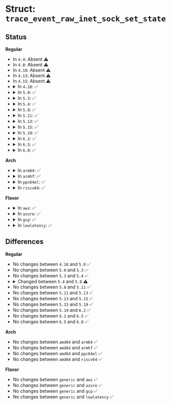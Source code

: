 # Struct: <code>trace_event_raw_inet_sock_set_state</code>

## Status
<b>Regular</b>
<ul>
<li>
In <code>4.4</code>: Absent ⚠️
</li>
<li>
In <code>4.8</code>: Absent ⚠️
</li>
<li>
In <code>4.10</code>: Absent ⚠️
</li>
<li>
In <code>4.13</code>: Absent ⚠️
</li>
<li>
In <code>4.15</code>: Absent ⚠️
</li>
<li>
<details>
<summary>In <code>4.18</code>: ✅</summary>

```c
struct trace_event_raw_inet_sock_set_state {
    struct trace_entry ent;
    const void *skaddr;
    int oldstate;
    int newstate;
    __u16 sport;
    __u16 dport;
    __u16 family;
    __u8 protocol;
    __u8 saddr[4];
    __u8 daddr[4];
    __u8 saddr_v6[16];
    __u8 daddr_v6[16];
    char __data[0];
};
```
</details>
</li>
<li>
<details>
<summary>In <code>5.0</code>: ✅</summary>

```c
struct trace_event_raw_inet_sock_set_state {
    struct trace_entry ent;
    const void *skaddr;
    int oldstate;
    int newstate;
    __u16 sport;
    __u16 dport;
    __u16 family;
    __u8 protocol;
    __u8 saddr[4];
    __u8 daddr[4];
    __u8 saddr_v6[16];
    __u8 daddr_v6[16];
    char __data[0];
};
```
</details>
</li>
<li>
<details>
<summary>In <code>5.3</code>: ✅</summary>

```c
struct trace_event_raw_inet_sock_set_state {
    struct trace_entry ent;
    const void *skaddr;
    int oldstate;
    int newstate;
    __u16 sport;
    __u16 dport;
    __u16 family;
    __u8 protocol;
    __u8 saddr[4];
    __u8 daddr[4];
    __u8 saddr_v6[16];
    __u8 daddr_v6[16];
    char __data[0];
};
```
</details>
</li>
<li>
<details>
<summary>In <code>5.4</code>: ✅</summary>

```c
struct trace_event_raw_inet_sock_set_state {
    struct trace_entry ent;
    const void *skaddr;
    int oldstate;
    int newstate;
    __u16 sport;
    __u16 dport;
    __u16 family;
    __u8 protocol;
    __u8 saddr[4];
    __u8 daddr[4];
    __u8 saddr_v6[16];
    __u8 daddr_v6[16];
    char __data[0];
};
```
</details>
</li>
<li>
<details>
<summary>In <code>5.8</code>: ✅</summary>

```c
struct trace_event_raw_inet_sock_set_state {
    struct trace_entry ent;
    const void *skaddr;
    int oldstate;
    int newstate;
    __u16 sport;
    __u16 dport;
    __u16 family;
    __u16 protocol;
    __u8 saddr[4];
    __u8 daddr[4];
    __u8 saddr_v6[16];
    __u8 daddr_v6[16];
    char __data[0];
};
```
</details>
</li>
<li>
<details>
<summary>In <code>5.11</code>: ✅</summary>

```c
struct trace_event_raw_inet_sock_set_state {
    struct trace_entry ent;
    const void *skaddr;
    int oldstate;
    int newstate;
    __u16 sport;
    __u16 dport;
    __u16 family;
    __u16 protocol;
    __u8 saddr[4];
    __u8 daddr[4];
    __u8 saddr_v6[16];
    __u8 daddr_v6[16];
    char __data[0];
};
```
</details>
</li>
<li>
<details>
<summary>In <code>5.13</code>: ✅</summary>

```c
struct trace_event_raw_inet_sock_set_state {
    struct trace_entry ent;
    const void *skaddr;
    int oldstate;
    int newstate;
    __u16 sport;
    __u16 dport;
    __u16 family;
    __u16 protocol;
    __u8 saddr[4];
    __u8 daddr[4];
    __u8 saddr_v6[16];
    __u8 daddr_v6[16];
    char __data[0];
};
```
</details>
</li>
<li>
<details>
<summary>In <code>5.15</code>: ✅</summary>

```c
struct trace_event_raw_inet_sock_set_state {
    struct trace_entry ent;
    const void *skaddr;
    int oldstate;
    int newstate;
    __u16 sport;
    __u16 dport;
    __u16 family;
    __u16 protocol;
    __u8 saddr[4];
    __u8 daddr[4];
    __u8 saddr_v6[16];
    __u8 daddr_v6[16];
    char __data[0];
};
```
</details>
</li>
<li>
<details>
<summary>In <code>5.19</code>: ✅</summary>

```c
struct trace_event_raw_inet_sock_set_state {
    struct trace_entry ent;
    const void *skaddr;
    int oldstate;
    int newstate;
    __u16 sport;
    __u16 dport;
    __u16 family;
    __u16 protocol;
    __u8 saddr[4];
    __u8 daddr[4];
    __u8 saddr_v6[16];
    __u8 daddr_v6[16];
    char __data[0];
};
```
</details>
</li>
<li>
<details>
<summary>In <code>6.2</code>: ✅</summary>

```c
struct trace_event_raw_inet_sock_set_state {
    struct trace_entry ent;
    const void *skaddr;
    int oldstate;
    int newstate;
    __u16 sport;
    __u16 dport;
    __u16 family;
    __u16 protocol;
    __u8 saddr[4];
    __u8 daddr[4];
    __u8 saddr_v6[16];
    __u8 daddr_v6[16];
    char __data[0];
};
```
</details>
</li>
<li>
<details>
<summary>In <code>6.5</code>: ✅</summary>

```c
struct trace_event_raw_inet_sock_set_state {
    struct trace_entry ent;
    const void *skaddr;
    int oldstate;
    int newstate;
    __u16 sport;
    __u16 dport;
    __u16 family;
    __u16 protocol;
    __u8 saddr[4];
    __u8 daddr[4];
    __u8 saddr_v6[16];
    __u8 daddr_v6[16];
    char __data[0];
};
```
</details>
</li>
<li>
<details>
<summary>In <code>6.8</code>: ✅</summary>

```c
struct trace_event_raw_inet_sock_set_state {
    struct trace_entry ent;
    const void *skaddr;
    int oldstate;
    int newstate;
    __u16 sport;
    __u16 dport;
    __u16 family;
    __u16 protocol;
    __u8 saddr[4];
    __u8 daddr[4];
    __u8 saddr_v6[16];
    __u8 daddr_v6[16];
    char __data[0];
};
```
</details>
</li>
</ul>
<b>Arch</b>
<ul>
<li>
<details>
<summary>In <code>arm64</code>: ✅</summary>

```c
struct trace_event_raw_inet_sock_set_state {
    struct trace_entry ent;
    const void *skaddr;
    int oldstate;
    int newstate;
    __u16 sport;
    __u16 dport;
    __u16 family;
    __u8 protocol;
    __u8 saddr[4];
    __u8 daddr[4];
    __u8 saddr_v6[16];
    __u8 daddr_v6[16];
    char __data[0];
};
```
</details>
</li>
<li>
<details>
<summary>In <code>armhf</code>: ✅</summary>

```c
struct trace_event_raw_inet_sock_set_state {
    struct trace_entry ent;
    const void *skaddr;
    int oldstate;
    int newstate;
    __u16 sport;
    __u16 dport;
    __u16 family;
    __u8 protocol;
    __u8 saddr[4];
    __u8 daddr[4];
    __u8 saddr_v6[16];
    __u8 daddr_v6[16];
    char __data[0];
};
```
</details>
</li>
<li>
<details>
<summary>In <code>ppc64el</code>: ✅</summary>

```c
struct trace_event_raw_inet_sock_set_state {
    struct trace_entry ent;
    const void *skaddr;
    int oldstate;
    int newstate;
    __u16 sport;
    __u16 dport;
    __u16 family;
    __u8 protocol;
    __u8 saddr[4];
    __u8 daddr[4];
    __u8 saddr_v6[16];
    __u8 daddr_v6[16];
    char __data[0];
};
```
</details>
</li>
<li>
<details>
<summary>In <code>riscv64</code>: ✅</summary>

```c
struct trace_event_raw_inet_sock_set_state {
    struct trace_entry ent;
    const void *skaddr;
    int oldstate;
    int newstate;
    __u16 sport;
    __u16 dport;
    __u16 family;
    __u8 protocol;
    __u8 saddr[4];
    __u8 daddr[4];
    __u8 saddr_v6[16];
    __u8 daddr_v6[16];
    char __data[0];
};
```
</details>
</li>
</ul>
<b>Flavor</b>
<ul>
<li>
<details>
<summary>In <code>aws</code>: ✅</summary>

```c
struct trace_event_raw_inet_sock_set_state {
    struct trace_entry ent;
    const void *skaddr;
    int oldstate;
    int newstate;
    __u16 sport;
    __u16 dport;
    __u16 family;
    __u8 protocol;
    __u8 saddr[4];
    __u8 daddr[4];
    __u8 saddr_v6[16];
    __u8 daddr_v6[16];
    char __data[0];
};
```
</details>
</li>
<li>
<details>
<summary>In <code>azure</code>: ✅</summary>

```c
struct trace_event_raw_inet_sock_set_state {
    struct trace_entry ent;
    const void *skaddr;
    int oldstate;
    int newstate;
    __u16 sport;
    __u16 dport;
    __u16 family;
    __u8 protocol;
    __u8 saddr[4];
    __u8 daddr[4];
    __u8 saddr_v6[16];
    __u8 daddr_v6[16];
    char __data[0];
};
```
</details>
</li>
<li>
<details>
<summary>In <code>gcp</code>: ✅</summary>

```c
struct trace_event_raw_inet_sock_set_state {
    struct trace_entry ent;
    const void *skaddr;
    int oldstate;
    int newstate;
    __u16 sport;
    __u16 dport;
    __u16 family;
    __u8 protocol;
    __u8 saddr[4];
    __u8 daddr[4];
    __u8 saddr_v6[16];
    __u8 daddr_v6[16];
    char __data[0];
};
```
</details>
</li>
<li>
<details>
<summary>In <code>lowlatency</code>: ✅</summary>

```c
struct trace_event_raw_inet_sock_set_state {
    struct trace_entry ent;
    const void *skaddr;
    int oldstate;
    int newstate;
    __u16 sport;
    __u16 dport;
    __u16 family;
    __u8 protocol;
    __u8 saddr[4];
    __u8 daddr[4];
    __u8 saddr_v6[16];
    __u8 daddr_v6[16];
    char __data[0];
};
```
</details>
</li>
</ul>

## Differences
<b>Regular</b>
<ul>
<li>
No changes between <code>4.18</code> and <code>5.0</code> ✅
</li>
<li>
No changes between <code>5.0</code> and <code>5.3</code> ✅
</li>
<li>
No changes between <code>5.3</code> and <code>5.4</code> ✅
</li>
<li>
<details>
<summary>Changed between <code>5.4</code> and <code>5.8</code> ⚠️</summary>
<ul>
<li>
<b>Field type changed. </b>
<code>__u8 protocol</code> ➡️ <code>__u16 protocol</code>
</li>
</ul>
</details>
</li>
<li>
No changes between <code>5.8</code> and <code>5.11</code> ✅
</li>
<li>
No changes between <code>5.11</code> and <code>5.13</code> ✅
</li>
<li>
No changes between <code>5.13</code> and <code>5.15</code> ✅
</li>
<li>
No changes between <code>5.15</code> and <code>5.19</code> ✅
</li>
<li>
No changes between <code>5.19</code> and <code>6.2</code> ✅
</li>
<li>
No changes between <code>6.2</code> and <code>6.5</code> ✅
</li>
<li>
No changes between <code>6.5</code> and <code>6.8</code> ✅
</li>
</ul>
<b>Arch</b>
<ul>
<li>
No changes between <code>amd64</code> and <code>arm64</code> ✅
</li>
<li>
No changes between <code>amd64</code> and <code>armhf</code> ✅
</li>
<li>
No changes between <code>amd64</code> and <code>ppc64el</code> ✅
</li>
<li>
No changes between <code>amd64</code> and <code>riscv64</code> ✅
</li>
</ul>
<b>Flavor</b>
<ul>
<li>
No changes between <code>generic</code> and <code>aws</code> ✅
</li>
<li>
No changes between <code>generic</code> and <code>azure</code> ✅
</li>
<li>
No changes between <code>generic</code> and <code>gcp</code> ✅
</li>
<li>
No changes between <code>generic</code> and <code>lowlatency</code> ✅
</li>
</ul>
